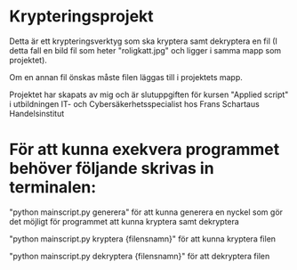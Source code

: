 # Krypteringsprojekt

Detta är ett krypteringsverktyg som ska kryptera samt dekryptera en fil (I detta fall en bild fil som heter "roligkatt.jpg" och ligger i samma mapp som projektet).

Om en annan fil önskas måste filen läggas till i projektets mapp.

Projektet har skapats av mig och är slutuppgiften för kursen "Applied script" i utbildningen IT- och Cybersäkerhetsspecialist hos Frans Schartaus Handelsinstitut

# För att kunna exekvera programmet behöver följande skrivas in terminalen:

"python mainscript.py generera" för att kunna generera en nyckel som gör det möjligt för programmet att kunna kryptera samt dekryptera

"python mainscript.py kryptera {filensnamn}" för att kunna kryptera filen

"python mainscript.py dekryptera {filensnamn}" för att dekryptera filen
